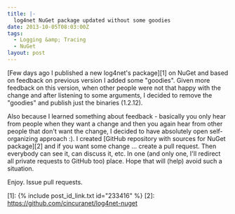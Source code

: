```yaml
---
title: |-
  log4net NuGet package updated without some goodies
date: 2013-10-05T08:03:00Z
tags:
  - Logging &amp; Tracing
  - NuGet
layout: post
---
```

[Few days ago I published a new log4net's package][1] on NuGet and based on feedback on previous version I added some "goodies". Given more feedback on this version, when other people were not that happy with the change and after listening to some arguments, I decided to remove the "goodies" and publish just the binaries (1.2.12).

<!-- excerpt -->

Also because I learned something about feedback - basically you only hear from people when they want a change and then you again hear from other people that don't want the change, I decided to have absolutely open self-organizing approach :). I created [GitHub repository with sources for NuGet package][2] and if you want some change ... create a pull request. Then everybody can see it, can discuss it, etc. In one (and only one, I'll redirect all private requests to GitHub too) place. Hope that will (help) avoid such a situation.

Enjoy. Issue pull requests.

[1]: {% include post_id_link.txt id="233416" %}
[2]: https://github.com/cincuranet/log4net-nuget